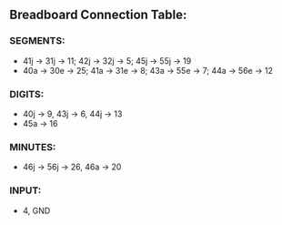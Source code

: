 ## Breadboard Connection Table:

### SEGMENTS:
- 41j -> 31j -> 11; 42j -> 32j -> 5; 45j -> 55j -> 19
- 40a -> 30e -> 25; 41a -> 31e -> 8; 43a -> 55e -> 7; 44a -> 56e -> 12

### DIGITS:
- 40j -> 9, 43j -> 6, 44j -> 13
- 45a -> 16

### MINUTES:
- 46j -> 56j -> 26, 46a -> 20

### INPUT:
- 4, GND